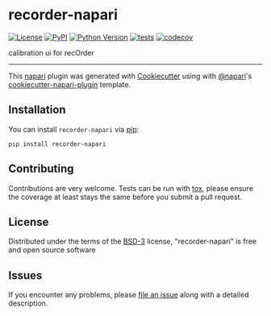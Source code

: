 # recorder-napari

[![License](https://img.shields.io/pypi/l/recorder-napari.svg?color=green)](https://github.com/camfoltz/recorder-napari/raw/master/LICENSE)
[![PyPI](https://img.shields.io/pypi/v/recorder-napari.svg?color=green)](https://pypi.org/project/recorder-napari)
[![Python Version](https://img.shields.io/pypi/pyversions/recorder-napari.svg?color=green)](https://python.org)
[![tests](https://github.com/camfoltz/recorder-napari/workflows/tests/badge.svg)](https://github.com/camfoltz/recorder-napari/actions)
[![codecov](https://codecov.io/gh/camfoltz/recorder-napari/branch/master/graph/badge.svg)](https://codecov.io/gh/camfoltz/recorder-napari)

calibration ui for recOrder

----------------------------------

This [napari] plugin was generated with [Cookiecutter] using with [@napari]'s [cookiecutter-napari-plugin] template.

<!--
Don't miss the full getting started guide to set up your new package:
https://github.com/napari/cookiecutter-napari-plugin#getting-started

and review the napari docs for plugin developers:
https://napari.org/docs/plugins/index.html
-->

## Installation

You can install `recorder-napari` via [pip]:

    pip install recorder-napari

## Contributing

Contributions are very welcome. Tests can be run with [tox], please ensure
the coverage at least stays the same before you submit a pull request.

## License

Distributed under the terms of the [BSD-3] license,
"recorder-napari" is free and open source software

## Issues

If you encounter any problems, please [file an issue] along with a detailed description.

[napari]: https://github.com/napari/napari
[Cookiecutter]: https://github.com/audreyr/cookiecutter
[@napari]: https://github.com/napari
[MIT]: http://opensource.org/licenses/MIT
[BSD-3]: http://opensource.org/licenses/BSD-3-Clause
[GNU GPL v3.0]: http://www.gnu.org/licenses/gpl-3.0.txt
[GNU LGPL v3.0]: http://www.gnu.org/licenses/lgpl-3.0.txt
[Apache Software License 2.0]: http://www.apache.org/licenses/LICENSE-2.0
[Mozilla Public License 2.0]: https://www.mozilla.org/media/MPL/2.0/index.txt
[cookiecutter-napari-plugin]: https://github.com/napari/cookiecutter-napari-plugin
[file an issue]: https://github.com/camfoltz/recorder-napari/issues
[napari]: https://github.com/napari/napari
[tox]: https://tox.readthedocs.io/en/latest/
[pip]: https://pypi.org/project/pip/
[PyPI]: https://pypi.org/

